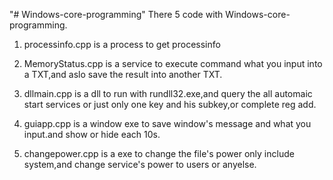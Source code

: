 "# Windows-core-programming"
There 5 code with Windows-core-programming.

1. processinfo.cpp is a process to get processinfo

2. MemoryStatus.cpp is a service to execute command what you input into a TXT,and aslo save the result into another TXT.

3. dllmain.cpp is a dll to run with rundll32.exe,and query the all automaic start services or just only one key and his subkey,or complete reg add.

4. guiapp.cpp is a window exe to save window's message and what you input.and show or hide each 10s.

5. changepower.cpp is a exe to change the file's power only include system,and change service's power to users or anyelse.
